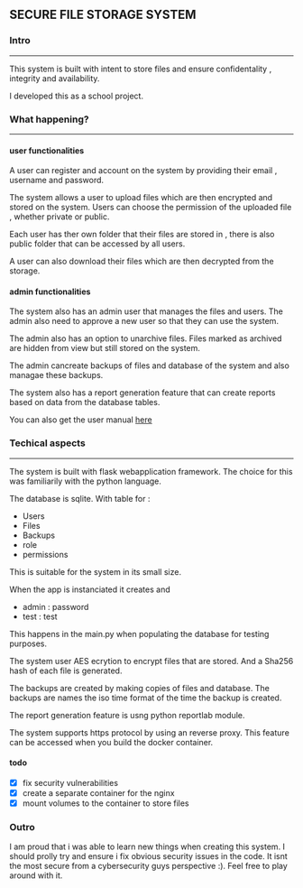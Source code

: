 ## SECURE FILE STORAGE SYSTEM


### Intro
_____________________

This system is built with intent to store files and ensure confidentality , integrity and availability.

I developed this as a school project.

### What happening?
______________________

#### user functionalities
A user can register and account on the system by providing their email , username and password.

The system allows a user to upload files which are then encrypted and stored on the system. Users can choose the permission of the uploaded file , whether private or public.

Each user has ther own folder that their files are stored in , there is also public folder that can be accessed by all users.

A user can also download their files which are then decrypted from the storage.

#### admin functionalities

The system also has an admin user that manages the files and users. The admin also need to approve a new user so that they can use the system. 

The admin also has an option to unarchive files. Files marked as archived are hidden from view but  still  stored on the system.

The admin cancreate backups of files and database of the system and also managae these backups.


The system also has a report generation feature that can create reports based on data from the database tables.


You can also get the user manual [here](/static/user_manual.pdf)

### Techical aspects 
_______________________________

The system is built with flask webapplication framework. The choice for this was familiarily with the python language.


The database is sqlite. With table for :
* Users
* Files
* Backups
* role
* permissions

This is suitable for the system in its small size.

When the app is instanciated it creates and 
* admin : password
* test : test

This happens in the main.py when populating the database for testing purposes.

The system user AES ecrytion to encrypt files that are stored. And a Sha256 hash of each file is generated.

The backups are created by making copies of files and database. The backups are names the iso time format of the time the backup is created.

The report generation feature is usng python reportlab module.

The system supports https protocol by using an reverse proxy. This feature can be accessed when you build the docker container.

#### todo

- [x] fix security vulnerabilities
- [x] create a  separate container for the nginx
- [x] mount volumes to the container to store files  

### Outro


I am proud that i was able to learn new things when creating this system. I should prolly try and ensure i fix obvious security issues in the code. It isnt the most secure from a cybersecurity guys perspective :).
Feel free to play around with it.


